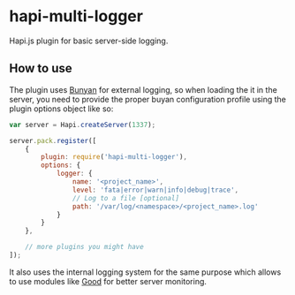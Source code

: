 # hapi-multi-logger

Hapi.js plugin for basic server-side logging.


## How to use

The plugin uses [Bunyan](//github.com/trentm/node-bunyan) for external logging, so when loading the it in the server, you need to provide the proper buyan configuration profile using the plugin options object like so:

```javascript
var server = Hapi.createServer(1337);

server.pack.register([
    {
        plugin: require('hapi-multi-logger'),
        options: {
            logger: {
                name: '<project_name>',
                level: 'fata|error|warn|info|debug|trace',
                // Log to a file [optional]
                path: '/var/log/<namespace>/<project_name>.log'
            }
        }
    },

    // more plugins you might have
]);
```

It also uses the internal logging system for the same purpose which allows to use modules like [Good](//github.com/hapijs/good) for better server monitoring.